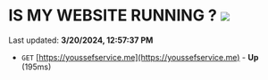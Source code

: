 # IS MY WEBSITE RUNNING ? [![](https://img.shields.io/static/v1?label=Sponsor&message=%E2%9D%A4&logo=GitHub&color=%23fe8e86)](https://github.com/sponsors/<username>)

Last updated: **3/20/2024, 12:57:37 PM**

- `GET` [https://youssefservice.me](https://youssefservice.me) - **Up** (195ms)
